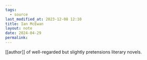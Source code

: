 ```yaml
---
tags:
  - source
last_modified_at: 2023-12-08 12:10
title: Ian McEwan
layout: note
date: 2024-04-29
permalink:
---
```


[[author]] of well-regarded but slightly pretensions literary novels.
